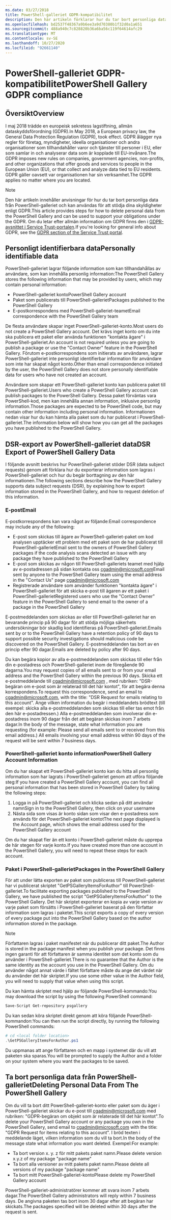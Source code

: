 ```yaml
---
ms.date: 03/27/2018
title: PowerShell-galleriet GDPR-kompatibilitet
description: Den här artikeln förklarar hur du tar bort personliga data från PowerShell-galleriet och kan användas för att stödja dina skyldigheter enligt GDPR.
ms.openlocfilehash: bd2537f48367a9b6ee3a9d70380b1f32d0a1a651
ms.sourcegitcommit: 488a940c7c828820b36a6ba56c119f64614afc29
ms.translationtype: MT
ms.contentlocale: sv-SE
ms.lasthandoff: 10/27/2020
ms.locfileid: "92661140"
---
```

# <a name="powershell-gallery-gdpr-compliance"></a><span data-ttu-id="a8bb1-103">PowerShell-galleriet GDPR-kompatibilitet</span><span class="sxs-lookup"><span data-stu-id="a8bb1-103">PowerShell Gallery GDPR compliance</span></span>

## <a name="overview"></a><span data-ttu-id="a8bb1-104">Översikt</span><span class="sxs-lookup"><span data-stu-id="a8bb1-104">Overview</span></span>

<span data-ttu-id="a8bb1-105">I maj 2018 trädde en europeisk sekretess lagstiftning, allmän dataskyddsförordning (GDPR).</span><span class="sxs-lookup"><span data-stu-id="a8bb1-105">In May 2018, a European privacy law, the General Data Protection Regulation (GDPR), took effect.</span></span> <span data-ttu-id="a8bb1-106">GDPR ålägger nya regler för företag, myndigheter, ideella organisationer och andra organisationer som tillhandahåller varor och tjänster till personer i EU, eller som samlar in och analyserar data som är kopplade till EU-invånare.</span><span class="sxs-lookup"><span data-stu-id="a8bb1-106">The GDPR imposes new rules on companies, government agencies, non-profits, and other organizations that offer goods and services to people in the European Union (EU), or that collect and analyze data tied to EU residents.</span></span> <span data-ttu-id="a8bb1-107">GDPR gäller oavsett var organisationen har sin verksamhet.</span><span class="sxs-lookup"><span data-stu-id="a8bb1-107">The GDPR applies no matter where you are located.</span></span>

> [!NOTE]
> <span data-ttu-id="a8bb1-108">Den här artikeln innehåller anvisningar för hur du tar bort personliga data från PowerShell-galleriet och kan användas för att stödja dina skyldigheter enligt GDPR.</span><span class="sxs-lookup"><span data-stu-id="a8bb1-108">This article provides steps for how to delete personal data from the PowerShell Gallery and can be used to support your obligations under the GDPR.</span></span> <span data-ttu-id="a8bb1-109">Om du letar efter allmän information om GDPR finns den i [GDPR-avsnittet i Service Trust-portalen](https://servicetrust.microsoft.com/ViewPage/GDPRGetStarted).</span><span class="sxs-lookup"><span data-stu-id="a8bb1-109">If you're looking for general info about GDPR, see the [GDPR section of the Service Trust portal](https://servicetrust.microsoft.com/ViewPage/GDPRGetStarted).</span></span>

## <a name="personally-identifiable-data"></a><span data-ttu-id="a8bb1-110">Personligt identifierbara data</span><span class="sxs-lookup"><span data-stu-id="a8bb1-110">Personally identifiable data</span></span>

<span data-ttu-id="a8bb1-111">PowerShell-galleriet lagrar följande information som kan tillhandahållas av användare, som kan innehålla personlig information:</span><span class="sxs-lookup"><span data-stu-id="a8bb1-111">The PowerShell Gallery stores the following information that may be provided by users, which may contain personal information:</span></span>

- <span data-ttu-id="a8bb1-112">PowerShell-galleriet konto</span><span class="sxs-lookup"><span data-stu-id="a8bb1-112">PowerShell Gallery account</span></span>
- <span data-ttu-id="a8bb1-113">Paket som publicerats till PowerShell-galleriet</span><span class="sxs-lookup"><span data-stu-id="a8bb1-113">Packages published to the PowerShell Gallery</span></span>
- <span data-ttu-id="a8bb1-114">E-postkorrespondens med PowerShell-galleriet-teamet</span><span class="sxs-lookup"><span data-stu-id="a8bb1-114">Email correspondence with the PowerShell Gallery team</span></span>

<span data-ttu-id="a8bb1-115">De flesta användare skapar inget PowerShell-galleriet-konto.</span><span class="sxs-lookup"><span data-stu-id="a8bb1-115">Most users do not create a PowerShell Gallery account.</span></span> <span data-ttu-id="a8bb1-116">Det krävs inget konto om du inte ska publicera ett paket eller använda funktionen "kontakta ägare" i PowerShell-galleriet.</span><span class="sxs-lookup"><span data-stu-id="a8bb1-116">An account is not required unless you are going to publish a package or use the "Contact Owner" feature in the PowerShell Gallery.</span></span> <span data-ttu-id="a8bb1-117">Förutom e-postkorrespondens som initierats av användaren, lagrar PowerShell-galleriet inte personligt identifierbar information för användare som inte har skapat något konto.</span><span class="sxs-lookup"><span data-stu-id="a8bb1-117">Other than email correspondence initiated by the user, the PowerShell Gallery does not store personally identifiable data for users who have not created an account.</span></span>

<span data-ttu-id="a8bb1-118">Användare som skapar ett PowerShell-galleriet konto kan publicera paket till PowerShell-galleriet.</span><span class="sxs-lookup"><span data-stu-id="a8bb1-118">Users who create a PowerShell Gallery account can publish packages to the PowerShell Gallery.</span></span> <span data-ttu-id="a8bb1-119">Dessa paket förväntas vara PowerShell-kod, men kan innehålla annan information, inklusive personlig information.</span><span class="sxs-lookup"><span data-stu-id="a8bb1-119">Those packages are expected to be PowerShell code, but may contain other information including personal information.</span></span> <span data-ttu-id="a8bb1-120">Informationen nedan visar hur du kan hämta alla paket som du har publicerat i PowerShell-galleriet.</span><span class="sxs-lookup"><span data-stu-id="a8bb1-120">The information below will show how you can get all the packages you have published to the PowerShell Gallery.</span></span>

## <a name="dsr-export-of-powershell-gallery-data"></a><span data-ttu-id="a8bb1-121">DSR-export av PowerShell-galleriet data</span><span class="sxs-lookup"><span data-stu-id="a8bb1-121">DSR Export of PowerShell Gallery Data</span></span>

<span data-ttu-id="a8bb1-122">I följande avsnitt beskrivs hur PowerShell-galleriet stöder DSR (data subject requests) genom att förklara hur du exporterar information som lagras i PowerShell-galleriet och hur du begär borttagning av den här informationen.</span><span class="sxs-lookup"><span data-stu-id="a8bb1-122">The following sections describe how the PowerShell Gallery supports data subject requests (DSR), by explaining how to export information stored in the PowerShell Gallery, and how to request deletion of this information.</span></span>

### <a name="email"></a><span data-ttu-id="a8bb1-123">E-post</span><span class="sxs-lookup"><span data-stu-id="a8bb1-123">Email</span></span>

<span data-ttu-id="a8bb1-124">E-postkorrespondens kan vara något av följande:</span><span class="sxs-lookup"><span data-stu-id="a8bb1-124">Email correspondence may include any of the following:</span></span>

- <span data-ttu-id="a8bb1-125">E-post som skickas till ägare av PowerShell-galleriet-paket om kod analysen upptäcker ett problem med ett paket som de har publicerat till PowerShell-galleriet</span><span class="sxs-lookup"><span data-stu-id="a8bb1-125">Email sent to the owners of PowerShell Gallery packages if the code analysis scans detected an issue with any package they have published to the PowerShell Gallery</span></span>
- <span data-ttu-id="a8bb1-126">E-post som skickas av någon till PowerShell-galleriets teamet med hjälp av e-postadressen på sidan kontakta oss [cgadmin@microsoft.com](mailto:cgadmin@microsoft.com)</span><span class="sxs-lookup"><span data-stu-id="a8bb1-126">Email sent by anyone to the PowerShell Gallery team using the email address in the "Contact Us" page [cgadmin@microsoft.com](mailto:cgadmin@microsoft.com)</span></span>
- <span data-ttu-id="a8bb1-127">Registrerade användare som använder funktionen "kontakta ägare" i PowerShell-galleriet för att skicka e-post till ägaren av ett paket i PowerShell-galleriet</span><span class="sxs-lookup"><span data-stu-id="a8bb1-127">Registered users who use the "Contact Owner" feature in the PowerShell Gallery to send email to the owner of a package in the PowerShell Gallery</span></span>

<span data-ttu-id="a8bb1-128">E-postmeddelanden som skickas av eller till PowerShell-galleriet har en bevarande princip på 90 dagar för att stödja möjliga säkerhets undersökningar bör skadlig kod identifieras på PowerShell-galleriet.</span><span class="sxs-lookup"><span data-stu-id="a8bb1-128">Emails sent by or to the PowerShell Gallery have a retention policy of 90 days to support possible security investigations should malicious code be discovered on the PowerShell Gallery.</span></span> <span data-ttu-id="a8bb1-129">E-postmeddelanden tas bort av en princip efter 90 dagar.</span><span class="sxs-lookup"><span data-stu-id="a8bb1-129">Emails are deleted by policy after 90 days.</span></span>

<span data-ttu-id="a8bb1-130">Du kan begära kopior av alla e-postmeddelanden som skickas till eller från din e-postadress och PowerShell-galleriet inom de föregående 90 dagarna.</span><span class="sxs-lookup"><span data-stu-id="a8bb1-130">You may request copies of all emails sent to or from your email address and the PowerShell Gallery within the previous 90 days.</span></span> <span data-ttu-id="a8bb1-131">Skicka ett e-postmeddelande till [cgadmin@microsoft.com](mailto:cgadmin@microsoft.com) , med rubriken: "DSR-begäran om e-post som är relaterad till det här kontot", för att begära denna korrespondens.</span><span class="sxs-lookup"><span data-stu-id="a8bb1-131">To request this correspondence, send an email to [cgadmin@microsoft.com](mailto:cgadmin@microsoft.com), with the title: "DSR Request for emails relating to this account".</span></span> <span data-ttu-id="a8bb1-132">Ange vilken information du begär i meddelandets brödtext (till exempel: skicka alla e-postmeddelanden som skickas till eller tas emot från den här e-postadressen.) Alla e-postmeddelanden som involverar din e-postadress inom 90 dagar från det att begäran skickas inom 7 arbets dagar.</span><span class="sxs-lookup"><span data-stu-id="a8bb1-132">In the body of the message, state what information you are requesting (for example: Please send all emails sent to or received from this email address.) All emails involving your email address within 90 days of the request will be sent within 7 business days.</span></span>

### <a name="powershell-gallery-account-information"></a><span data-ttu-id="a8bb1-133">PowerShell-galleriet konto information</span><span class="sxs-lookup"><span data-stu-id="a8bb1-133">PowerShell Gallery Account Information</span></span>

<span data-ttu-id="a8bb1-134">Om du har skapat ett PowerShell-galleriet konto kan du hitta all personlig information som har lagrats i PowerShell-galleriet genom att utföra följande steg:</span><span class="sxs-lookup"><span data-stu-id="a8bb1-134">If you have created a PowerShell Gallery account, you can find all personal information that has been stored in PowerShell Gallery by taking the following steps:</span></span>

1. <span data-ttu-id="a8bb1-135">Logga in på PowerShell-galleriet och klicka sedan på ditt användar namn</span><span class="sxs-lookup"><span data-stu-id="a8bb1-135">Sign in to the PowerShell Gallery, then click on your username</span></span>
2. <span data-ttu-id="a8bb1-136">Nästa sida som visas är konto sidan som visar den e-postadress som används för det PowerShell-galleriet kontot</span><span class="sxs-lookup"><span data-stu-id="a8bb1-136">The next page displayed is the Account page, which shows the email address used for the PowerShell Gallery account</span></span>

<span data-ttu-id="a8bb1-137">Om du har skapat fler än ett konto i PowerShell-galleriet måste du upprepa de här stegen för varje konto.</span><span class="sxs-lookup"><span data-stu-id="a8bb1-137">If you have created more than one account in the PowerShell Gallery, you will need to repeat these steps for each account.</span></span>

### <a name="packages-in-the-powershell-gallery"></a><span data-ttu-id="a8bb1-138">Paket i PowerShell-galleriet</span><span class="sxs-lookup"><span data-stu-id="a8bb1-138">Packages in the PowerShell Gallery</span></span>

<span data-ttu-id="a8bb1-139">För att under lätta exporten av paket som publiceras till PowerShell-galleriet har vi publicerat skriptet "GetPSGalleryItemsForAuthor" till PowerShell-galleriet.</span><span class="sxs-lookup"><span data-stu-id="a8bb1-139">To facilitate exporting packages published to the PowerShell Gallery, we have published the script "GetPSGalleryItemsForAuthor" to the PowerShell Gallery.</span></span> <span data-ttu-id="a8bb1-140">Det här skriptet exporterar en kopia av varje version av varje paket som försätts i PowerShell-galleriet baserat på den författar information som lagras i paketet.</span><span class="sxs-lookup"><span data-stu-id="a8bb1-140">This script exports a copy of every version of every package put into the PowerShell Gallery based on the author information stored in the package.</span></span>

> [!NOTE]
> <span data-ttu-id="a8bb1-141">Författaren lagras i paket manifestet när du publicerar ditt paket.</span><span class="sxs-lookup"><span data-stu-id="a8bb1-141">The Author is stored in the package manifest when you publish your package.</span></span> <span data-ttu-id="a8bb1-142">Det finns ingen garanti för att författaren är samma identitet som det konto som du använder i PowerShell-galleriet.</span><span class="sxs-lookup"><span data-stu-id="a8bb1-142">There is no guarantee that the Author is the same identity as the account you use in the PowerShell Gallery.</span></span> <span data-ttu-id="a8bb1-143">Om du använder något annat värde i fältet författare måste du ange det värdet när du använder det här skriptet.</span><span class="sxs-lookup"><span data-stu-id="a8bb1-143">If you use some other value in the Author field, you will need to supply that value when using this script.</span></span>

<span data-ttu-id="a8bb1-144">Du kan hämta skriptet med hjälp av följande PowerShell-kommando:</span><span class="sxs-lookup"><span data-stu-id="a8bb1-144">You may download the script by using the following PowerShell command:</span></span>

```powershell
Save-Script Get-repository psgallery
```

<span data-ttu-id="a8bb1-145">Du kan sedan köra skriptet direkt genom att köra följande PowerShell-kommandon:</span><span class="sxs-lookup"><span data-stu-id="a8bb1-145">You can then run the script directly, by running the following PowerShell commands:</span></span>

```powershell
# cd <local folder location>
.\GetPSGalleryItemsForAuthor.ps1
```

<span data-ttu-id="a8bb1-146">Du uppmanas att ange författaren och en mapp i systemet där du vill att paketen ska sparas.</span><span class="sxs-lookup"><span data-stu-id="a8bb1-146">You will be prompted to supply the Author and a folder on your system where you want the packages to be saved.</span></span>

## <a name="deleting-personal-data-from-the-powershell-gallery"></a><span data-ttu-id="a8bb1-147">Ta bort personliga data från PowerShell-galleriet</span><span class="sxs-lookup"><span data-stu-id="a8bb1-147">Deleting Personal Data From The PowerShell Gallery</span></span>

<span data-ttu-id="a8bb1-148">Om du vill ta bort ditt PowerShell-galleriet-konto eller paket som du äger i PowerShell-galleriet skickar du e-post till cgadmin@microsoft.com med rubriken: "GDPR-begäran om objekt som är relaterade till det här kontot".</span><span class="sxs-lookup"><span data-stu-id="a8bb1-148">To delete your PowerShell Gallery account or any package you own in the PowerShell Gallery, send email to cgadmin@microsoft.com with the title: "GDPR Request for items relating to this account".</span></span> <span data-ttu-id="a8bb1-149">I bröd texten i meddelande läget, vilken information som du vill ta bort.</span><span class="sxs-lookup"><span data-stu-id="a8bb1-149">In the body of the message state what information you want deleted.</span></span> <span data-ttu-id="a8bb1-150">Exempel:</span><span class="sxs-lookup"><span data-stu-id="a8bb1-150">For example:</span></span>

- <span data-ttu-id="a8bb1-151">Ta bort version x. y. z för mitt pakets paket namn.</span><span class="sxs-lookup"><span data-stu-id="a8bb1-151">Please delete version x.y.z of my package "package name"</span></span>
- <span data-ttu-id="a8bb1-152">Ta bort alla versioner av mitt pakets paket namn.</span><span class="sxs-lookup"><span data-stu-id="a8bb1-152">Please delete all versions of my package "package name"</span></span>
- <span data-ttu-id="a8bb1-153">Ta bort mitt PowerShell-galleriet-konto</span><span class="sxs-lookup"><span data-stu-id="a8bb1-153">Please delete my PowerShell Gallery account</span></span>

<span data-ttu-id="a8bb1-154">PowerShell-galleriet-administratörer kommer att svara inom 7 arbets dagar.</span><span class="sxs-lookup"><span data-stu-id="a8bb1-154">The PowerShell Gallery administrators will reply within 7 business days.</span></span>
<span data-ttu-id="a8bb1-155">De angivna paketen tas bort inom 30 dagar efter att begäran har skickats.</span><span class="sxs-lookup"><span data-stu-id="a8bb1-155">The packages specified will be deleted within 30 days after the request is sent.</span></span>
